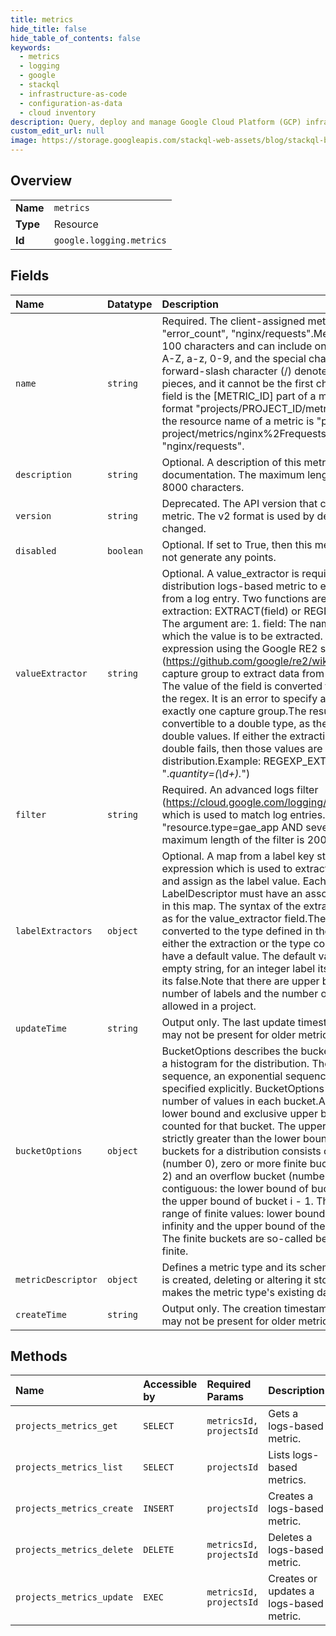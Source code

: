 ```yaml
---
title: metrics
hide_title: false
hide_table_of_contents: false
keywords:
  - metrics
  - logging
  - google    
  - stackql
  - infrastructure-as-code
  - configuration-as-data
  - cloud inventory
description: Query, deploy and manage Google Cloud Platform (GCP) infrastructure and resources using SQL
custom_edit_url: null
image: https://storage.googleapis.com/stackql-web-assets/blog/stackql-blog-post-featured-image.png
---
```

  
    

## Overview
<table><tbody>
<tr><td><b>Name</b></td><td><code>metrics</code></td></tr>
<tr><td><b>Type</b></td><td>Resource</td></tr>
<tr><td><b>Id</b></td><td><code>google.logging.metrics</code></td></tr>
</tbody></table>

## Fields
| Name | Datatype | Description |
|:-----|:---------|:------------|
| `name` | `string` | Required. The client-assigned metric identifier. Examples: "error_count", "nginx/requests".Metric identifiers are limited to 100 characters and can include only the following characters: A-Z, a-z, 0-9, and the special characters _-.,+!*',()%/. The forward-slash character (/) denotes a hierarchy of name pieces, and it cannot be the first character of the name.This field is the [METRIC_ID] part of a metric resource name in the format "projects/PROJECT_ID/metrics/METRIC_ID". Example: If the resource name of a metric is "projects/my-project/metrics/nginx%2Frequests", this field's value is "nginx/requests". |
| `description` | `string` | Optional. A description of this metric, which is used in documentation. The maximum length of the description is 8000 characters. |
| `version` | `string` | Deprecated. The API version that created or updated this metric. The v2 format is used by default and cannot be changed. |
| `disabled` | `boolean` | Optional. If set to True, then this metric is disabled and it does not generate any points. |
| `valueExtractor` | `string` | Optional. A value_extractor is required when using a distribution logs-based metric to extract the values to record from a log entry. Two functions are supported for value extraction: EXTRACT(field) or REGEXP_EXTRACT(field, regex). The argument are: 1. field: The name of the log entry field from which the value is to be extracted. 2. regex: A regular expression using the Google RE2 syntax (https://github.com/google/re2/wiki/Syntax) with a single capture group to extract data from the specified log entry field. The value of the field is converted to a string before applying the regex. It is an error to specify a regex that does not include exactly one capture group.The result of the extraction must be convertible to a double type, as the distribution always records double values. If either the extraction or the conversion to double fails, then those values are not recorded in the distribution.Example: REGEXP_EXTRACT(jsonPayload.request, ".*quantity=(\d+).*") |
| `filter` | `string` | Required. An advanced logs filter (https://cloud.google.com/logging/docs/view/advanced_filters) which is used to match log entries. Example: "resource.type=gae_app AND severity&gt;=ERROR" The maximum length of the filter is 20000 characters. |
| `labelExtractors` | `object` | Optional. A map from a label key string to an extractor expression which is used to extract data from a log entry field and assign as the label value. Each label key specified in the LabelDescriptor must have an associated extractor expression in this map. The syntax of the extractor expression is the same as for the value_extractor field.The extracted value is converted to the type defined in the label descriptor. If the either the extraction or the type conversion fails, the label will have a default value. The default value for a string label is an empty string, for an integer label its 0, and for a boolean label its false.Note that there are upper bounds on the maximum number of labels and the number of active time series that are allowed in a project. |
| `updateTime` | `string` | Output only. The last update timestamp of the metric.This field may not be present for older metrics. |
| `bucketOptions` | `object` | BucketOptions describes the bucket boundaries used to create a histogram for the distribution. The buckets can be in a linear sequence, an exponential sequence, or each bucket can be specified explicitly. BucketOptions does not include the number of values in each bucket.A bucket has an inclusive lower bound and exclusive upper bound for the values that are counted for that bucket. The upper bound of a bucket must be strictly greater than the lower bound. The sequence of N buckets for a distribution consists of an underflow bucket (number 0), zero or more finite buckets (number 1 through N - 2) and an overflow bucket (number N - 1). The buckets are contiguous: the lower bound of bucket i (i &gt; 0) is the same as the upper bound of bucket i - 1. The buckets span the whole range of finite values: lower bound of the underflow bucket is -infinity and the upper bound of the overflow bucket is +infinity. The finite buckets are so-called because both bounds are finite. |
| `metricDescriptor` | `object` | Defines a metric type and its schema. Once a metric descriptor is created, deleting or altering it stops data collection and makes the metric type's existing data unusable. |
| `createTime` | `string` | Output only. The creation timestamp of the metric.This field may not be present for older metrics. |
## Methods
| Name | Accessible by | Required Params | Description |
|:-----|:--------------|:----------------|:------------|
| `projects_metrics_get` | `SELECT` | `metricsId, projectsId` | Gets a logs-based metric. |
| `projects_metrics_list` | `SELECT` | `projectsId` | Lists logs-based metrics. |
| `projects_metrics_create` | `INSERT` | `projectsId` | Creates a logs-based metric. |
| `projects_metrics_delete` | `DELETE` | `metricsId, projectsId` | Deletes a logs-based metric. |
| `projects_metrics_update` | `EXEC` | `metricsId, projectsId` | Creates or updates a logs-based metric. |
